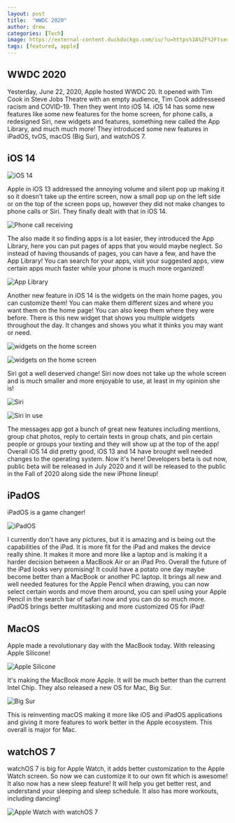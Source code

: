 ```yaml
---
layout: post
title:  "WWDC 2020"
author: drew
categories: [Tech]
image: https://external-content.duckduckgo.com/iu/?u=https%3A%2F%2Ftse4.mm.bing.net%2Fth%3Fid%3DOIP.9ojU0snKyK5Sn3tBtpZIjQHaEK%26pid%3DApi&f=1
tags: [featured, apple]
---
```




## WWDC 2020
Yesterday, June 22, 2020, Apple hosted WWDC 20. It opened with Tim Cook in Steve Jobs Theatre with an empty audience,
Tim Cook addresseed racism and COVID-19. Then they went into iOS 14. iOS 14 has some new features like some new features for the home screen,
for phone calls, a redesigned Siri, new widgets and features, something new called the App Library, and much much more! They introduced some new features in
iPadOS, tvOS, macOS (Big Sur), and watchOS 7.


## iOS 14

![iOS 14](https://external-content.duckduckgo.com/iu/?u=https%3A%2F%2Ftse3.mm.bing.net%2Fth%3Fid%3DOIF.raJGHNM%252bsoXdE0L8LvBjnQ%26pid%3DApi&f=1)

Apple in iOS 13 addressed the annoying volume and silent pop up making it so it doesn't take up the entire screen, now a small pop up on the left side or on the top of the screen pops up, however they did not make changes to phone calls or Siri. They finally dealt with that in iOS 14.

![Phone call receiving](https://i.imgur.com/7LXpxNb.jpg)

The also made it so finding apps is a lot easier, they introduced the App Library, here you can put pages of apps that you would maybe neglect. So instead of having thousands of pages, you can have a few, and have the App Library! You can search for your apps, visit your suggested apps, view certain apps much faster while your phone is much more organized! 

![App Library](https://i.imgur.com/4rjP40R.png)

Another new feature in iOS 14 is the widgets on the main home pages, you can customize them! You can make them different sizes and where you want them on the home page! You can also keep them where they were before. There is this new widget that shows you multiple widgets throughout the day. It changes and shows you what it thinks you may want or need. 

![widgets on the home screen](https://i.imgur.com/85gXdCl.png)

![widgets on the home screen](https://i.imgur.com/6uByWre.png)

Siri got a well deserved change! Siri now does not take up the whole screen and is much smaller and more enjoyable to use, at least in my opinion she is!

![Siri](https://i.imgur.com/ryDkpUv.png)

![Siri in use](https://i.imgur.com/nlQgKkm.png)

The messages app got a bunch of great new features including mentions, group chat photos, reply to certain texts in group chats, and pin certain people or groups your texting and they will show up at the top of the app!
Overall iOS 14 did pretty good, iOS 13 and 14 have brought well needed changes to the operating system. Now it's here! Developers beta is out now, public beta will be released in July 2020 and it will be released to the public in the Fall of 2020 along side the new iPhone lineup!




## iPadOS
iPadOS is a game changer! 

![iPadOS](https://external-content.duckduckgo.com/iu/?u=https%3A%2F%2Ftse2.mm.bing.net%2Fth%3Fid%3DOIF.8JicW8zdNmrRYrthoFY7Xg%26pid%3DApi&f=1)

I currently don't have any pictures, but it is amazing and is being out the capabilities of the iPad. It is more fit for the iPad and makes the device really shine. It makes it more and more like a laptop and is making it a harder decision between a MacBook Air or an iPad Pro. Overall the future of the iPad looks very promising! It could have a potato one day maybe become better than a MacBook or another PC laptop. 
It brings all new and well needed features for the Apple Pencil when drawing, you can now select certain words and move them around, you can spell using your Apple Pencil in the search bar of safari now and you can do so much more. 
iPadOS brings better multitasking and more customized OS for iPad!


## MacOS
Apple made a revolutionary day with the MacBook today. With releasing Apple Silicone!

![Apple Silicone](https://external-content.duckduckgo.com/iu/?u=https%3A%2F%2Ftse1.mm.bing.net%2Fth%3Fid%3DOIF.HuKfGCaYsroWoHJCbBRfnA%26pid%3DApi&f=1)

It's making the MacBook more Apple. It will be much better than the current Intel Chip.
They also released a new OS for Mac, Big Sur.

![Big Sur](https://external-content.duckduckgo.com/iu/?u=https%3A%2F%2Ftse1.mm.bing.net%2Fth%3Fid%3DOIF.MbGnPpUx4cSibc0dRT5%252blQ%26pid%3DApi&f=1)

This is reinventing macOS making it more like iOS and iPadOS applications and giving it more features to work better in the Apple ecosystem. 
This overall is major for Mac. 



## watchOS 7
watchOS 7 is big for Apple Watch, it adds better customization to the Apple Watch screen. So now we can customize it to our own fit which is awesome! 
It also now has a new sleep feature! It will help you get better rest, and understand your sleeping and sleep schedule. It also has more workouts, including dancing!

![Apple Watch with watchOS 7](https://i.imgur.com/pnKi6ke.png)
